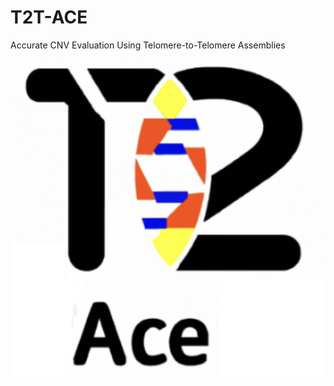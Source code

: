 # T2T-ACE
Accurate CNV Evaluation Using Telomere-to-Telomere Assemblies

![T2T-ACE Logo|120x120](logo.png)
